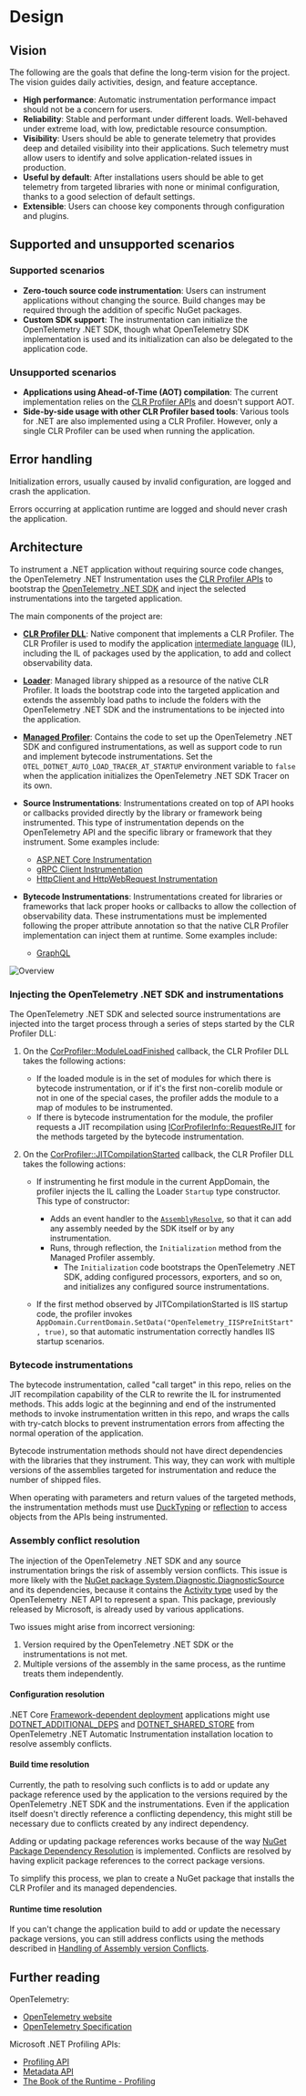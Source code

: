 # Design

## Vision

The following are the goals that define the long-term vision for the project.
The vision guides daily activities, design, and feature acceptance.

- **High performance**: Automatic instrumentation performance impact
should not be a concern for users.
- **Reliability**: Stable and performant under different loads. Well-behaved
under extreme load, with low, predictable resource consumption.
- **Visibility**: Users should be able to generate telemetry that provides deep
and detailed visibility into their applications. Such telemetry must allow users
to identify and solve application-related issues in production.
- **Useful by default**: After installations users should be able to get telemetry
from targeted libraries with none or minimal configuration,
thanks to a good selection of default settings.
- **Extensible**: Users can choose key components through configuration and plugins.

## Supported and unsupported scenarios

### Supported scenarios

- **Zero-touch source code instrumentation**: Users can instrument applications
without changing the source. Build changes may be required through the addition
of specific NuGet packages.
- **Custom SDK support**: The instrumentation can initialize
the OpenTelemetry .NET SDK, though what OpenTelemetry SDK implementation is used
and its initialization can also be delegated to the application code.

### Unsupported scenarios

- **Applications using Ahead-of-Time (AOT) compilation**:
The current implementation relies on the [CLR Profiler APIs](https://docs.microsoft.com/en-us/dotnet/framework/unmanaged-api/profiling/)
and doesn't support AOT.
- **Side-by-side usage with other CLR Profiler based tools**: Various tools for .NET
are also implemented using a CLR Profiler. However, only a single CLR Profiler
can be used when running the application.

## Error handling

Initialization errors, usually caused by invalid configuration,
are logged and crash the application.

Errors occurring at application runtime are logged and should never crash the application.

## Architecture

To instrument a .NET application without requiring source code changes,
the OpenTelemetry .NET Instrumentation uses the [CLR Profiler APIs](https://docs.microsoft.com/en-us/dotnet/framework/unmanaged-api/profiling/)
to bootstrap the [OpenTelemetry .NET SDK](https://github.com/open-telemetry/opentelemetry-dotnet#readme)
and inject the selected instrumentations into the targeted application.

The main components of the project are:

- [**CLR Profiler DLL**](../src/OpenTelemetry.AutoInstrumentation.Native):
Native component that implements a CLR Profiler. The CLR Profiler is used to
modify the application [intermediate language](https://en.wikipedia.org/wiki/Common_Intermediate_Language)
 (IL), including the IL of packages used by the application, to add and collect
 observability data.

- [**Loader**](../src/OpenTelemetry.AutoInstrumentation.Loader):
Managed library shipped as a resource of the native CLR Profiler.
It loads the bootstrap code into the targeted application and extends the assembly
load paths to include the folders with the OpenTelemetry .NET SDK
and the instrumentations to be injected into the application.

- [**Managed Profiler**](../src/OpenTelemetry.AutoInstrumentation):
Contains the code to set up the OpenTelemetry .NET SDK and configured instrumentations,
as well as support code to run and implement bytecode instrumentations. Set the
`OTEL_DOTNET_AUTO_LOAD_TRACER_AT_STARTUP` environment variable to `false` when the
application initializes the OpenTelemetry .NET SDK Tracer on its own.

- **Source Instrumentations**: Instrumentations created on top of API hooks
or callbacks provided directly by the library or framework being instrumented.
This type of instrumentation depends on the OpenTelemetry API and the specific
library or framework that they instrument. Some examples include:

  - [ASP.NET Core Instrumentation](https://github.com/open-telemetry/opentelemetry-dotnet/tree/main/src/OpenTelemetry.Instrumentation.AspNetCore)
  - [gRPC Client Instrumentation](https://github.com/open-telemetry/opentelemetry-dotnet/tree/main/src/OpenTelemetry.Instrumentation.GrpcNetClient)
  - [HttpClient and HttpWebRequest Instrumentation](https://github.com/open-telemetry/opentelemetry-dotnet/tree/main/src/OpenTelemetry.Instrumentation.Http)

- **Bytecode Instrumentations**: Instrumentations created for libraries
or frameworks that lack proper hooks or callbacks to allow the collection
of observability data. These instrumentations must be implemented following
the proper attribute annotation so that the native CLR Profiler implementation
can inject them at runtime. Some examples include:

  - [GraphQL](../src/OpenTelemetry.AutoInstrumentation/Instrumentations/GraphQL)

![Overview](./images/architecture-overview.png)

### Injecting the OpenTelemetry .NET SDK and instrumentations

The OpenTelemetry .NET SDK and selected source instrumentations are injected
into the target process through a series of steps started by the CLR Profiler DLL:

1. On the [CorProfiler::ModuleLoadFinished](https://docs.microsoft.com/en-us/dotnet/framework/unmanaged-api/profiling/icorprofilercallback-moduleloadfinished-method)
callback, the CLR Profiler DLL takes the following actions:

   - If the loaded module is in the set of modules for which there is bytecode instrumentation,
   or if it's the first non-corelib module or not in one of the special cases,
   the profiler adds the module to a map of modules to be instrumented.
   - If there is bytecode instrumentation for the module, the profiler requests
   a JIT recompilation using
   [ICorProfilerInfo::RequestReJIT](https://docs.microsoft.com/en-us/dotnet/framework/unmanaged-api/profiling/icorprofilerinfo4-requestrejit-method)
   for the methods targeted by the bytecode instrumentation.

2. On the [CorProfiler::JITCompilationStarted](https://docs.microsoft.com/en-us/dotnet/framework/unmanaged-api/profiling/icorprofilercallback-jitcompilationstarted-method)
callback, the CLR Profiler DLL takes the following actions:

   - If instrumenting he first module in the current AppDomain,
   the profiler injects the IL calling the Loader `Startup` type constructor.
   This type of constructor:

      - Adds an event handler to the
      [`AssemblyResolve`](https://docs.microsoft.com/en-us/dotnet/api/system.appdomain.assemblyresolve?view=net-5.0),
      so that it can add any assembly needed by the SDK itself or by any instrumentation.
      - Runs, through reflection, the `Initialization` method from
        the Managed Profiler assembly.
        - The `Initialization` code bootstraps the OpenTelemetry .NET SDK,
          adding configured processors, exporters, and so on,
          and initializes any configured source instrumentations.
   - If the first method observed by JITCompilationStarted is IIS startup code,
     the profiler invokes
     `AppDomain.CurrentDomain.SetData("OpenTelemetry_IISPreInitStart", true)`,
     so that automatic instrumentation
    correctly handles IIS startup scenarios.

### Bytecode instrumentations

The bytecode instrumentation, called "call target" in this repo, relies on
the JIT recompilation capability of the CLR to rewrite the IL for instrumented
methods. This adds logic at the beginning and end of the instrumented methods
to invoke instrumentation written in this repo, and wraps the calls with
try-catch blocks to prevent instrumentation errors from affecting the normal operation
of the application.

Bytecode instrumentation methods should not have direct dependencies with
the libraries that they instrument. This way, they can work with multiple
versions of the assemblies targeted for instrumentation and reduce the number
of shipped files.

When operating with parameters and return values of the targeted methods,
the instrumentation methods must use [DuckTyping](../src/OpenTelemetry.AutoInstrumentation/DuckTyping/README.md)
or [reflection](https://docs.microsoft.com/en-us/dotnet/framework/reflection-and-codedom/reflection)
to access objects from the APIs being instrumented.

### Assembly conflict resolution

The injection of the OpenTelemetry .NET SDK and any source instrumentation brings
the risk of assembly version conflicts. This issue is more likely with the
[NuGet package System.Diagnostic.DiagnosticSource](https://www.nuget.org/packages/System.Diagnostics.DiagnosticSource/)
and its dependencies, because it contains the [Activity type](https://docs.microsoft.com/en-us/dotnet/api/system.diagnostics.activity?view=net-5.0)
used by the OpenTelemetry .NET API to represent a span. This package, previously
released by Microsoft, is already used by various applications.

Two issues might arise from incorrect versioning:

1. Version required by the OpenTelemetry .NET SDK or the instrumentations
   is not met.
2. Multiple versions of the assembly in the same process,
   as the runtime treats them independently.

#### Configuration resolution

.NET Core [Framework-dependent deployment](https://docs.microsoft.com/en-us/dotnet/core/deploying/deploy-with-cli#framework-dependent-deployment)
applications might use [DOTNET_ADDITIONAL_DEPS](https://github.com/dotnet/runtime/blob/main/docs/design/features/additional-deps.md)
and [DOTNET_SHARED_STORE](https://docs.microsoft.com/en-us/dotnet/core/deploying/runtime-store)
from OpenTelemetry .NET Automatic Instrumentation installation location
to resolve assembly conflicts.

#### Build time resolution

Currently, the path to resolving such conflicts is to add or update any package
reference used by the application to the versions required by
the OpenTelemetry .NET SDK and the instrumentations.
Even if the application itself doesn't directly reference a conflicting
dependency, this might still be necessary due to conflicts created by
any indirect dependency.

Adding or updating package references works because of the way
[NuGet Package Dependency Resolution](https://docs.microsoft.com/en-us/nuget/concepts/dependency-resolution)
is implemented. Conflicts are resolved by having explicit package references
to the correct package versions.

To simplify this process, we plan to create a NuGet package that installs
the CLR Profiler and its managed dependencies.

#### Runtime time resolution

If you can't change the application build to add or update the necessary package
versions, you can still address conflicts using the methods described in
[Handling of Assembly version Conflicts](./troubleshooting.md#handling-of-assembly-version-conflicts).

## Further reading

OpenTelemetry:

- [OpenTelemetry website](https://opentelemetry.io/)
- [OpenTelemetry Specification](https://github.com/open-telemetry/opentelemetry-specification)

Microsoft .NET Profiling APIs:

- [Profiling API](https://docs.microsoft.com/en-us/dotnet/framework/unmanaged-api/profiling/)
- [Metadata API](https://docs.microsoft.com/en-us/dotnet/framework/unmanaged-api/metadata/)
- [The Book of the Runtime - Profiling](https://github.com/dotnet/runtime/blob/main/docs/design/coreclr/botr/profiling.md)
